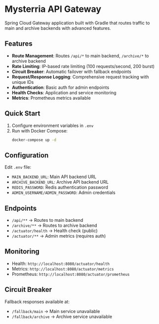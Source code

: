 # Mysterria API Gateway

Spring Cloud Gateway application built with Gradle that routes traffic to main and archive backends with advanced features.

## Features

- **Route Management**: Routes `/api/*` to main backend, `/archive/*` to archive backend
- **Rate Limiting**: IP-based rate limiting (100 requests/second, 200 burst)
- **Circuit Breaker**: Automatic failover with fallback endpoints
- **Request/Response Logging**: Comprehensive request tracking with unique IDs
- **Authentication**: Basic auth for admin endpoints
- **Health Checks**: Application and service monitoring
- **Metrics**: Prometheus metrics available

## Quick Start

1. Configure environment variables in `.env`
2. Run with Docker Compose:
   ```bash
   docker-compose up -d
   ```

## Configuration

Edit `.env` file:
- `MAIN_BACKEND_URL`: Main API backend URL
- `ARCHIVE_BACKEND_URL`: Archive API backend URL
- `REDIS_PASSWORD`: Redis authentication password
- `ADMIN_USERNAME/ADMIN_PASSWORD`: Admin credentials

## Endpoints

- `/api/**` → Routes to main backend
- `/archive/**` → Routes to archive backend
- `/actuator/health` → Health check (public)
- `/actuator/**` → Admin metrics (requires auth)

## Monitoring

- Health: `http://localhost:8080/actuator/health`
- Metrics: `http://localhost:8080/actuator/metrics`
- Prometheus: `http://localhost:8080/actuator/prometheus`

## Circuit Breaker

Fallback responses available at:
- `/fallback/main` → Main service unavailable
- `/fallback/archive` → Archive service unavailable